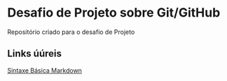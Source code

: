 # Desafio  de Projeto  sobre Git/GitHub
Repositório criado para o desafio de Projeto

## Links úúreis
[Sintaxe Básica Markdown](https://www.markdownguide.org/basic-syntax/)


